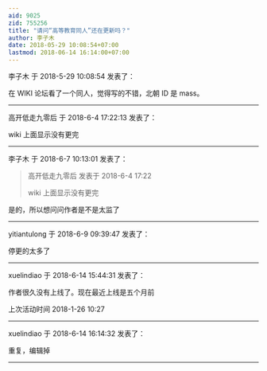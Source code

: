 ```yaml
---
aid: 9025
zid: 755256
title: "请问“高等教育同人”还在更新吗？"
author: 李子木
date: 2018-05-29 10:08:54+07:00
lastmod: 2018-06-14 16:14:00+07:00
---
```


李子木 于 2018-5-29 10:08:54 发表了：

在 WIKI 论坛看了一个同人，觉得写的不错，北朝 ID 是 mass。

---

高开低走九零后 于 2018-6-4 17:22:13 发表了：

wiki 上面显示没有更完

---

李子木 于 2018-6-7 10:13:01 发表了：

> 高开低走九零后 发表于 2018-6-4 17:22
>
> wiki 上面显示没有更完

是的，所以想问问作者是不是太监了

---

yitiantulong 于 2018-6-9 09:39:47 发表了：

停更的太多了

---

xuelindiao 于 2018-6-14 15:44:31 发表了：

作者很久没有上线了。现在最近上线是五个月前

上次活动时间 2018-1-26 10:27

---

xuelindiao 于 2018-6-14 16:14:32 发表了：

重复，编辑掉

---
